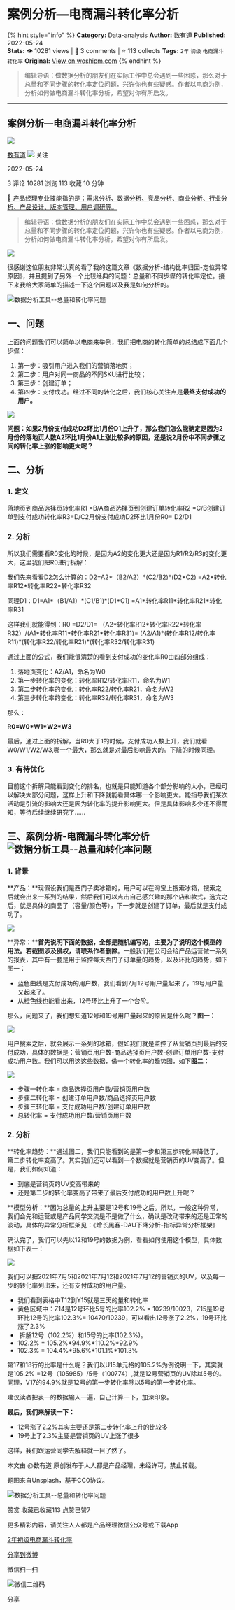 # 案例分析—电商漏斗转化率分析
{% hint style="info" %}
**Category:** Data-analysis
**Author:** [数有道](https://www.woshipm.com/u/774371)
**Published:** 2022-05-24  
**Stats:** 👁️ 10281 views | 💬 3 comments | ⭐ 113 collects
**Tags:** `2年` `初级` `电商漏斗转化率`
**Original:** [View on woshipm.com](https://www.woshipm.com/data-analysis/5451093.html)
{% endhint %}
> 编辑导语：做数据分析的朋友们在实际工作中总会遇到一些困惑，那么对于总量和不同步骤的转化率定位问题，兴许你也有些疑惑。作者以电商为例，分析如何做电商漏斗转化率分析，希望对你有所启发。

---

## 案例分析—电商漏斗转化率分析

[![](https://image.woshipm.com/wp-files/2022/05/1XZPIa108xSPw844lgA0.jpg!/both/72x72)](https://www.woshipm.com/u/774371)

[数有道](https://www.woshipm.com/u/774371) ![](https://static.woshipm.com/tag/1101_1@2x.png) 关注

2022-05-24

3 评论 10281 浏览 113 收藏 10 分钟

[🔗 产品经理专业技能指的是：需求分析、数据分析、竞品分析、商业分析、行业分析、产品设计、版本管理、用户调研等。](https://ke.qidianla.com/courses/90pm)

> 编辑导语：做数据分析的朋友们在实际工作中总会遇到一些困惑，那么对于总量和不同步骤的转化率定位问题，兴许你也有些疑惑。作者以电商为例，分析如何做电商漏斗转化率分析，希望对你有所启发。

![](https://image.yunyingpai.com/wp/2022/05/Fx2YJwovmDAG1efeAYrd.webp)

很感谢这位朋友非常认真的看了我的这篇文章《数据分析-结构比率归因-定位异常原因》，并且提到了另外一个比较经典的问题：总量和不同步骤的转化率定位。接下来我给大家简单的描述一下这个问题以及我是如何分析的。

![数据分析工具--总量和转化率问题](https://image.yunyingpai.com/wp/2022/05/2UnyHdFmTKrY9m8qnpxr.png)

## 一、问题

上面的问题我们可以简单以电商来举例，我们把电商的转化简单的总结成下面几个步骤：

1.  第一步：吸引用户进入我们的营销落地页；
2.  第二步：用户对同一商品的不同SKU进行比较；
3.  第三步：创建订单；
4.  第四步：支付成功。经过不同的转化之后，我们核心关注点是**最终支付成功的用户。**

![](https://image.yunyingpai.com/wp/2022/05/Pyeqmhed9XasqKdajQgx.png)

**问题：如果2月份支付成功D2环比1月份D1上升了，那么我们怎么能确定是因为2月份的落地页人数A2环比1月份A1上涨比较多的原因，还是说2月份中不同步骤之间的转化率上涨的影响更大呢？**

## 二、分析

### 1\. 定义

落地页到商品选择页转化率R1 =B/A商品选择页到创建订单转化率R2 =C/B创建订单到支付成功转化率R3=D/C2月份支付成功D2环比1月份R0= D2/D1

### 2\. 分析

所以我们需要看R0变化的时候，是因为A2的变化更大还是因为R1/R2/R3的变化更大，这里我们把R0进行拆解：

我们先来看看D2怎么计算的：D2=A2\*（B2/A2）\*(C2/B2)\*(D2\*C2) =A2\*转化率R12\*转化率R22\*转化率R32

同理D1：D1=A1\*（B1/A1）\*(C1/B1)\*(D1\*C1) =A1\*转化率R11\*转化率R21\*转化率R31

这样我们就能得到：R0 =D2/D1= （A2\*转化率R12\*转化率R22\*转化率R32）/(A1\*转化率R11\*转化率R21\*转化率R31)= (A2/A1)\*(转化率R12/转化率R11)\*(转化率R22/转化率R21)\*(转化率R32/转化率R31)

通过上面的公式，我们能很清楚的看到支付成功的变化率R0由四部分组成：

1.  落地页变化：A2/A1，命名为W0
2.  第一步转化率的变化：转化率R12/转化率R11，命名为W1
3.  第二步转化率的变化：转化率R22/转化率R21，命名为W2
4.  第三步转化率的变化：转化率R32/转化率R31，命名为W3

那么：

**R0=W0\*W1\*W2\*W3**

最后，通过上面的拆解，当R0大于1的时候，支付成功人数上升，我们就看W0/W1/W2/W3,哪一个最大，那么就是对最后影响最大的。下降的时候同理。

### 3\. 有待优化

目前这个拆解只能看到变化的排名，也就是只能知道各个部分影响的大小，已经可以解决大部分问题，这样上升和下降就能看具体哪一个影响更大。能指导我们某次活动是引流的影响大还是因为转化率的提升影响更大。但是具体影响多少还不得而知，等待后续继续研究了……

## 三、案例分析-电商漏斗转化率分析![数据分析工具--总量和转化率问题](https://image.yunyingpai.com/wp/2022/05/WCdT85nFSeWftbePHzUj.png)

### 1\. 背景

**产品：**现假设我们是西门子卖冰箱的，用户可以在淘宝上搜索冰箱，搜索之后就会出来一系列的结果，然后我们可以点击自己感兴趣的那个店和款式，选完之后，就是具体的商品了（容量/颜色等），下一步就是创建了订单，最后就是支付成功了。

![](https://image.yunyingpai.com/wp/2022/05/JweXtmxMuxt1bLo6IrkB.png)

**异常：****首先说明下面的数据，全部是随机编写的，主要为了说明这个模型的用法。若截图涉及侵权，请联系作者删除**。一般我们在公司会给产品运营做一系列的报表，其中有一套是用于监控每天西门子订单量的趋势，以及环比的趋势，如下图一：

*   蓝色曲线是支付成功的用户数，我们看到7月12号用户量起来了，19号用户量又起来了。
*   从橙色线也能看出来，12号环比上升了一个台阶。

那么，问题来了，我们想知道12号和19号用户量起来的原因是什么呢？**图一：**

![](https://image.yunyingpai.com/wp/2022/05/ogbUTYSZ4qAfOpio7zZ7.png)

用户搜索之后，就会展示一系列的冰箱，假如我们就是监控了从营销页到最后的支付成功，具体的数据是：营销页用户数-商品选择页用户数-创建订单用户数-支付成功用户数。我们可以用这这些数据，做一个转化率的趋势图，如下**图二：**

![](https://image.yunyingpai.com/wp/2022/05/7RZD7xlqJ7qmDpTG4K8O.png)

*   步骤一转化率 = 商品选择页用户数/营销页用户数
*   步骤二转化率 = 创建订单用户数/商品选择页用户数
*   步骤三转化率 = 支付成功用户数/创建订单用户数
*   总转化率 = 支付成功用户数/营销页用户数

### 2\. 分析

**转化率趋势：**通过图二，我们只能看到的是第一步和第三步转化率降低了，第二步转化率变高了。其实我们还可以看到一个数据就是营销页的UV变高了。但是，我们如何知道：

*   到底是营销页的UV变高带来的
*   还是第二步的转化率变高了带来了最后支付成功的用户数上升呢？

**模型分析：**因为总量的上升主要是12号和19号之后。所以，一般这种异常，我们会先和运营或是产品同学交流是不是做了什么，确认是改动带来的还是正常的波动，具体的异常分析框架见：《增长黑客-DAU下降分析-指标异常分析框架》

确认完了，我们可以先以12和19号的数据为例，看看如何使用这个模型，具体数据如下表一：

![](https://image.yunyingpai.com/wp/2022/05/2HIolNTWe3NKvOO9Yfw4.png)

我们可以把2021年7月5和2021年7月12和2021年7月12的营销页的UV，以及每一步的转化率列出来，还有支付成功的用户量。

*   我们看到表格中T12到Y15就是三天的量和转化率
*   黄色区域中：Z14是12号环比5号的比率102.2% = 10239/10023，Z15是19号环比12号的比率102.3%= 10470/10239，可以看出12号涨了2.2%，19号环比涨了2.3%
*    拆解12号（102.2%）和15号的比率(102.3%)。
*   102.2% = 105.2%\*94.9%\*110.2%\*92.9%
*   102.3% = 104.4%\*95.6%\*101.1%\*101.3%

第17和18行的比率是什么呢？我们以U15单元格的105.2%为例说明一下，其实就是105.2% =12号（105985）/5号（100774）,就是12号营销页的UV除以5号的。同理，V17的94.9%就是12号的第一步转化率除以5号的第一步转化率。

建议读者把表一的数据输入一遍，自己计算一下，加深印象。

**最后，我们来解读一下：**

*   12号涨了2.2%其实主要还是第二步转化率上升的比较多
*   19号上了2.3%主要是营销页的UV上涨了很多

这样，我们跟运营同学去解释就一目了然了。

本文由 @数有道 原创发布于人人都是产品经理，未经许可，禁止转载。

题图来自Unsplash，基于CC0协议。

![数据分析工具--总量和转化率问题](https://image.yunyingpai.com/wp/2022/05/mrttKG1yD9BAMf0bbW9m.png)

赞赏 收藏已收藏113 点赞已赞7

更多精彩内容，请关注人人都是产品经理微信公众号或下载App

[2年](https://www.woshipm.com/tag/2%e5%b9%b4)[初级](https://www.woshipm.com/tag/%e5%88%9d%e7%ba%a7)[电商漏斗转化率](https://www.woshipm.com/tag/%e7%94%b5%e5%95%86%e6%bc%8f%e6%96%97%e8%bd%ac%e5%8c%96%e7%8e%87)

[分享到微博](https://service.weibo.com/share/share.php?appkey=2775287854&title=案例分析—电商漏斗转化率分析&url=https://www.woshipm.com/data-analysis/5451093.html&pic=https://image.yunyingpai.com/wp/2022/05/Fx2YJwovmDAG1efeAYrd.webp)

微信扫一扫

![微信二维码](https://api.pwmqr.com/qrcode/create/?url=https://www.woshipm.com/data-analysis/5451093.html)

分享